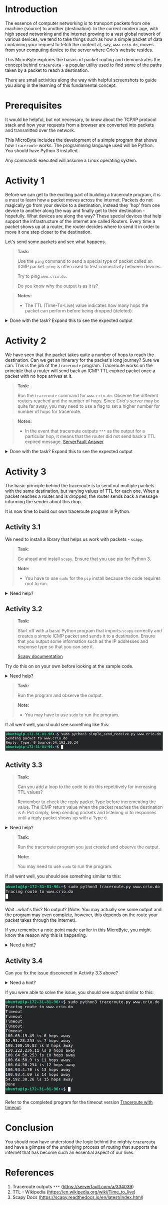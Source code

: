# Introduction

The essence of computer networking is to transport packets from one machine (source) to another (destination). In the current modern age, with high speed networking and the internet growing to a vast global network of various devices, we tend to take things such as how a simple packet of data containing your request to fetch the content at, say, `www.crio.do`, moves from your computing device to the server where Crio's website resides.

This MicroByte explores the basics of packet routing and demonstrates the concept behind `traceroute` - a popular utility used to find some of the paths taken by a packet to reach a destination.

There are small activities along the way with helpful screenshots to guide you along in the learning of this fundamental concept.

# Prerequisites

It would be helpful, but not necessary, to know about the TCP/IP protocol stack and how your requests from a browser are converted into packets and transmitted over the network.

This MicroByte includes the development of a simple program that shows how `traceroute` works. The programming language used will be Python. You should have Python 3 installed.

Any commands executed will assume a Linux operating system.

# Activity 1

Before we can get to the exciting part of building a traceroute program, it is a must to learn how a packet moves across the internet. Packets do not magically go from your device to a destination, instead they 'hop' from one device to another along the way and finally get to their destination - hopefully. What devices are along the way? These special devices that help support the infrastructure of the internet are called Routers. Every time a packet shows up at a router, the router decides where to send it in order to move it one step closer to the destination.

Let's send some packets and see what happens.

> **Task:** 
>
> Use the `ping` command  to send a special type of packet called an ICMP packet. `ping` is often used to test connectivity between devices.
>
> Try to ping `www.crio.do`.
>
> Do you know why the output is as it is?

> **Notes:**
>
> - The TTL (Time-To-Live) value indicates how many hops the packet can perform before being dropped (deleted).

<details>
<summary>Done with the task? Expand this to see the expected output</summary>

Command to be run `ping www.crio.do`

![ping output](./images/ping.png)

You would have noticed that there is a TTL value reported back to you. This indicates that the packet sent made many hops in order to reach the destination. Usually, the max TTL is 255 [TTL - Wikipedia][2].
</details>

# Activity 2

We have seen that the packet takes quite a number of hops to reach the destination. Can we get an itinerary for the packet's long journey? Sure we can. This is the job of the `traceroute` program. Traceroute works on the principle that a router will send back an ICMP TTL expired packet once a packet with no hops arrives at it. 

> **Task:**
>
> Run the `traceroute` command for `www.crio.do`. Observe the different routers reached and the number of hops. Since Crio's server may be quite far away, you may need to use a flag to set a higher number for number of hops for traceroute.

> **Notes:**
>
> - In the event that traceroute outputs `***` as the output for a particular hop, it means that the router did not send back a TTL expired message. [ServerFault Answer][1]

<details>
<summary>Done with the task? Expand this to see the expected output</summary>

Command to be run : `traceroute -m 100 www.crio.do`

Output:
![traceroute](./images/traceroute.png)
</details>

# Activity 3

The basic principle behind the traceroute is to send out multiple packets with the same destination, but varying values of TTL for each one. When a packet reaches a router and is dropped, the router sends back a message informing the sender about this drop.

It is now time to build our own traceroute program in Python.

## Activity 3.1

We need to install a library that helps us work with packets - `scapy`.

> **Task**:
>
> Go ahead and install `scapy`. Ensure that you use pip for Python 3. 

> **Note:**
>
> - You have to use `sudo` for the `pip` install because the code requires root to run.

<details>
<summary>Need help?</summary>

`scapy` can be installed using pip. Remember to use `sudo`.
</details>

## Activity 3.2

> **Task:**
>
> Start off with a basic Python program that imports `scapy` correctly and creates a simple ICMP packet and sends it to a destination. Ensure that you output some information such as the IP addresses and response type so that you can see it.
>
> [Scapy documentation][3]

Try do this on on your own before looking at the sample code.

<details>
<summary>Need help?</summary>

Here is some logic you can follow:

```
Import scapy
Create an IP layer
Set its destination and TTL value
Create ICMP layer
Create the packet
Send the packet and wait for reply
Output the reply
```

Refer to [Simple send and receive code](./src/simple_send_receive.py) to see how a simple packet can be sent.
</details>

> **Task:**
>
> Run the program and observe the output. 

> **Note:**
>
> - You may have to use `sudo` to run the program.

If all went well, you should see something like this:

![simple_send_receive_output](./images/simple_send_receive_output.png)

## Activity 3.3

> **Task:**
>
> Can you add a loop to the code to do this repetitively for increasing TTL values?
>
> Remember to check the reply packet Type before incrementing the value. The ICMP return value when the packet reaches the destination is `0`. Put simply, keep sending packets and listening in to responses until a reply packet shows up with a Type `0`.

<details>
<summary>Need help?</summary>
Here's some logic:

```
Import scapy
in a loop:
    Create an IP layer
    Set its destination and TTL value
    Create ICMP layer
    Create the packet
    Send the packet and wait for reply
    Output the reply
    Check the reply to ensure it has not reached the destination. If it has, then quit, otherwise, increment TTL and loop.
```

Refer to the [traceroute code](./src/traceroute.py) for the completed program code.
</details>

> **Task:** 
>
> Run the traceroute program you just created and observe the output.

> **Note:**
>
> You may need to use `sudo` to run the program.

If all went well, you should see something similar to this:

![traceroute_output_fail](./images/traceroute_output_fail.png)

Wait...what's this? No output? (Note: You may actually see some output and the program may even complete, however, this depends on the route your packet takes through the internet).

If you remember a note point made earlier in this MicroByte, you might know the reason why this is happening.

<details>
<summary>Need a hint?</summary>

The reason is that the `sr1` function is infinitely waiting until the reply comes. What if there is no reply? (Remember the `***` from earlier?)
</details>

## Activity 3.4

Can you fix the issue discovered in Activity 3.3 above? 

<details>
<summary>Need a hint?</summary>

This issue can be solved by adding a timeout to the traceroute code. In the event of a timeout, continue executing after incrementing the TTL.
</details>

If you were able to solve the issue, you should see output similar to this:

![traceroute_output_success](./images/traceroute_output_success.png)

Refer to the completed program for the timeout version [Traceroute with timeout](./src/traceroute_with_timeouts.py).

# Conclusion

You should now have understood the logic behind the mighty `traceroute` and have a glimpse of the underlying process of routing that supports the internet that has become such an essential aspect of our lives.

# References
1. Traceroute outputs `***` (https://serverfault.com/a/334039)
2. TTL - Wikipedia (https://en.wikipedia.org/wiki/Time_to_live)
3. Scapy Docs (https://scapy.readthedocs.io/en/latest/index.html)

[1]: <https://serverfault.com/a/334039> "Traceroute outputting `***`"

[2]: https://en.wikipedia.org/wiki/Time_to_live "TTL - Wikipedia"

[3]: https://scapy.readthedocs.io/en/latest/index.html "Scapy Docs"